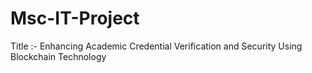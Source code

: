 # Msc-IT-Project
Title :- Enhancing Academic Credential Verification and Security Using Blockchain Technology
